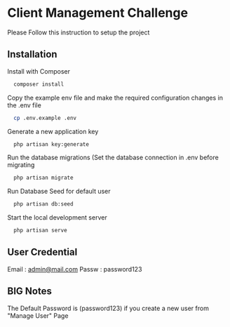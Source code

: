 
# Client Management Challenge

Please Follow this instruction to setup the project




## Installation

Install with Composer

```bash
  composer install
```

Copy the example env file and make the required configuration changes in the .env file

```bash
  cp .env.example .env
```

Generate a new application key

```bash
  php artisan key:generate
```

Run the database migrations (Set the database connection in .env before migrating

```bash
  php artisan migrate
```

Run Database Seed for default user

```bash
  php artisan db:seed
```

Start the local development server

```bash
  php artisan serve
```

## User Credential

Email : admin@mail.com
Passw : password123


## BIG Notes

The Default Password is (password123) if you create a new user from "Manage User" Page
